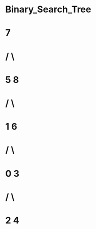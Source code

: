 # Binary_Search_Tree

#           7
#         /   \
#         5   8
#        /  \
#        1   6
#       / \
#      0   3
#         /  \
#        2    4
